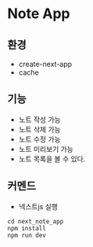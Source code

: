 # Note App

## 환경
- create-next-app
- cache

## 기능
- 노트 작성 가능
- 노트 삭제 가능
- 노트 수정 가능
- 노트 미리보기 가능
- 노트 목록을 볼 수 있다.

## 커멘드
- 넥스트js 실행
```shell
cd next_note_app
npm install 
npm run dev
```